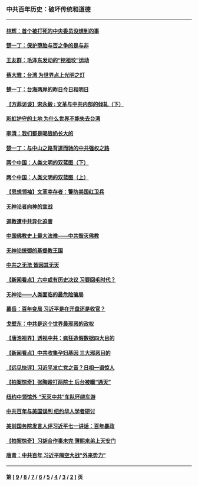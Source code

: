 ### 中共百年历史：破坏传统和道德
---
#### [林辉：首个被打死的中央委员没想到的事](../../pages/nf1176114/n13987400.md?05160430) 
#### [楚一丁：保护堕胎与否之争的是与非](../../pages/nf1176114/n13815642.md?05160430) 
#### [王友群：毛泽东发动的“挖祖坟”运动](../../pages/nf1176114/n13723639.md?05160430) 
#### [蔡大雅：台湾 为世界点上光明之灯](../../pages/nf1176114/n13531530.md?05160430) 
#### [楚一丁：台海两岸的昨日今日和明日](../../pages/nf1176114/n13531468.md?05160430) 
#### [【方菲访谈】宋永毅 : 文革与中共内部的倾轧（下）](../../pages/nf1176114/n13486836.md?05160430) 
#### [彩虹护守的土地 为什么世界不能失去台湾](../../pages/nf1176114/n13476849.md?05160430) 
#### [李清：我们都是喝狼奶长大的](../../pages/nf1176114/n13471478.md?05160430) 
#### [楚一丁：与中山之路背道而驰的中共强权之路](../../pages/nf1176114/n13437270.md?05160430) 
#### [两个中国：人类文明的双蓝图（下）](../../pages/nf1176114/n13423132.md?05160430) 
#### [两个中国：人类文明的双蓝图（上）](../../pages/nf1176114/n13422687.md?05160430) 
#### [【思想领袖】文革幸存者：警防美国红卫兵](../../pages/nf1176114/n13339289.md?05160430) 
#### [无神论者向神的宣战](../../pages/nf1176114/n13281535.md?05160430) 
#### [道教遭中共异化迫害](../../pages/nf1176114/n13281463.md?05160430) 
#### [中国佛教史上最大法难——中共毁灭佛教](../../pages/nf1176114/n13281397.md?05160430) 
#### [无神论统御的基督教王国](../../pages/nf1176114/n13281280.md?05160430) 
#### [中共之无法 皆因其无天](../../pages/nf1176114/n13281088.md?05160430) 
#### [【新闻看点】六中或有历史决议 习要回毛时代？](../../pages/nf1176114/n13222895.md?05160430) 
#### [无神论——人类面临的最危险骗局](../../pages/nf1176114/n13196137.md?05160430) 
#### [慕岳：百年变局 习近平是在开盘还是收官？](../../pages/nf1176114/n13206516.md?05160430) 
#### [戈壁东：中共是这个世界最邪恶的政权](../../pages/nf1176114/n13085641.md?05160430) 
#### [【唐浩视界】透视中共：疯狂造假数据四大目的](../../pages/nf1176114/n13080590.md?05160430) 
#### [【新闻看点】中共收集孕妇基因 三大邪恶目的](../../pages/nf1176114/n13077182.md?05160430) 
#### [【远见快评】习近平发亡党之音？日相一语惊人](../../pages/nf1176114/n13074809.md?05160430) 
#### [【拍案惊奇】张陶殴打两院士 后台被曝“通天”](../../pages/nf1176114/n13070496.md?05160430) 
#### [纽约中领馆外 “天灭中共”车队环绕车游](../../pages/nf1176114/n13070693.md?05160430) 
#### [中共百年与美国误判 纽约华人学者研讨](../../pages/nf1176114/n13067969.md?05160430) 
#### [美前国务院发言人评习近平七一讲话：百年暴政](../../pages/nf1176114/n13066986.md?05160430) 
#### [【拍案惊奇】习胡合作事未完 薄熙来弟上天安门](../../pages/nf1176114/n13065867.md?05160430) 
#### [唐青：中共百年 习近平隔空大战“外来势力”](../../pages/nf1176114/n13065976.md?05160430) 

---
#### 第 [ [9](./9.md?05160430) / [8](./8.md?05160430) / [7](./7.md?05160430) / [6](./6.md?05160430) / [5](./5.md?05160430) / [4](./4.md?05160430) / [3](./3.md?05160430) / [2](./2.md?05160430) ] 页
